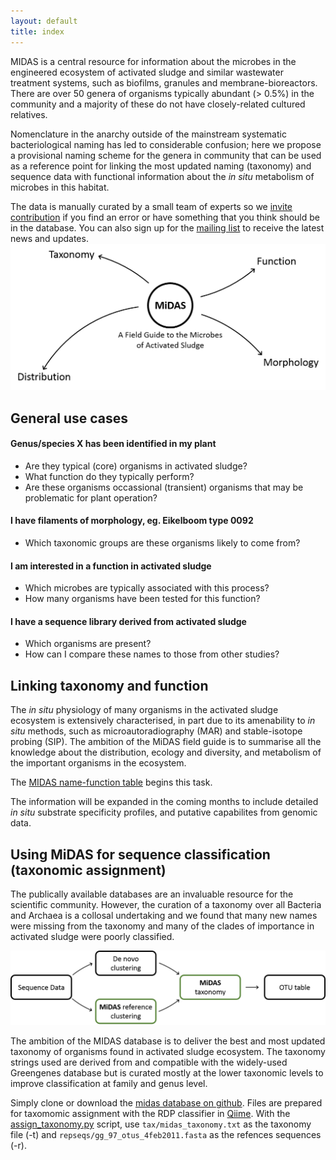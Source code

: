 ```yaml
---
layout: default
title: index
---
```

MIDAS is a central resource for information about the microbes in the engineered ecosystem of activated sludge and similar wastewater treatment systems, such as biofilms, granules and membrane-bioreactors. There are over 50 genera of organisms typically abundant (> 0.5%) in the community and a majority of these do not have closely-related cultured relatives. 

Nomenclature in the anarchy outside of the mainstream systematic bacteriological naming has led to considerable confusion; here we propose a provisional naming scheme for the genera in community that can be used as a reference point for linking the most updated naming (taxonomy) and sequence data with functional information about the _in situ_ metabolism of microbes in this habitat.

The data is manually curated by a small team of experts so we [invite contribution](docs/about.html) if you find an error or have something that you think should be in the database. You can also sign up for the [mailing list](http://bit.ly/midassub) to receive the latest news and updates.
![MIDAS usecases](images/usecases.png)
## General use cases

#### Genus/species X has been identified in my plant
- Are they typical (core) organisms in activated sludge?
- What function do they typically perform?
- Are these organisms occassional (transient) organisms that may be problematic for plant operation?

#### I have filaments of morphology, eg. Eikelboom type 0092
- Which taxonomic groups are these organisms likely to come from?

#### I am interested in a function in activated sludge
- Which microbes are typically associated with this process?
- How many organisms have been tested for this function?

#### I have a sequence library derived from activated sludge
- Which organisms are present? 
- How can I compare these names to those from other studies?

## Linking taxonomy and function
The *in situ* physiology of many organisms in the activated sludge ecosystem is extensively characterised, in part due to its amenability to *in situ* methods, such as microautoradiography (MAR) and stable-isotope probing (SIP). The ambition of the MiDAS field guide is to summarise all the knowledge about the distribution, ecology and diversity, and metabolism of the important organisms in the ecosystem. 

The [MIDAS name-function table](https://docs.google.com/spreadsheet/ccc?key=0AibK9cdlSmXgdDN5NTRnVkVZUTNfOS1KYVIzWXNZb2c&usp=sharing) begins this task. 

The information will be expanded in the coming months to include detailed *in situ* substrate specificity profiles, and putative capabilites from genomic data.


## Using MiDAS for sequence classification (taxonomic assignment)
The publically available databases are an invaluable resource for the scientific community. However, the curation of a taxonomy over all Bacteria and Archaea is a collosal undertaking and we found that many new names were missing from the taxonomy and many of the clades of importance in activated sludge were poorly classified.

![MIDAS taxonomic assignment](images/workflow.png)

The ambition of the MIDAS database is to deliver the best and most updated taxonomy of organisms found in activated sludge ecosystem. The taxonomy strings used are derived from and compatible with the widely-used Greengenes database but is curated mostly at the lower taxonomic levels to improve classification at family and genus level.



Simply clone or download the [midas database on github](https://github.com/aaronsaunders/midas/releases/). Files are prepared for taxomomic assignment with the RDP classifier in [Qiime](http://qiime.org). With the [assign_taxonomy.py](http://qiime.org/scripts/assign_taxonomy.html) script, use `tax/midas_taxonomy.txt` as the taxonomy file (-t) and `repseqs/gg_97_otus_4feb2011.fasta` as the refences sequences (-r).
